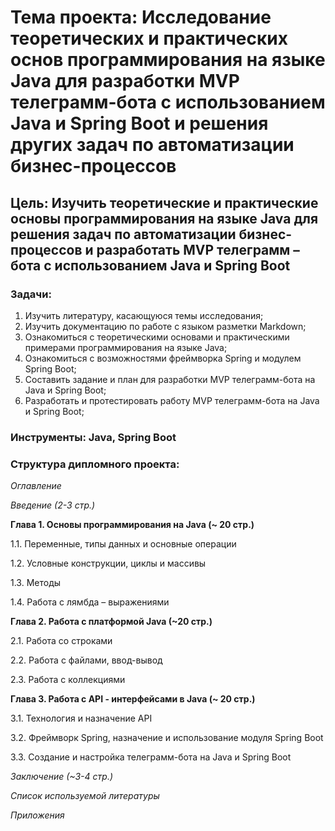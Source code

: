 # **Тема проекта**: Исследование теоретических и практических основ программирования на языке Java для разработки MVP телеграмм-бота с использованием Java и Spring Boot и решения других задач по автоматизации бизнес-процессов

## **Цель**: Изучить теоретические и практические основы программирования на языке Java для решения задач по автоматизации бизнес-процессов и разработать MVP телеграмм – бота с использованием Java и Spring Boot

### **Задачи**:
1. Изучить литературу, касающуюся темы исследования;
2. Изучить документацию по работе с языком разметки Markdown;
3. Ознакомиться с теоретическими основами и практическими примерами программирования на языке Java;
4. Ознакомиться с возможностями фреймворка Spring и модулем Spring Boot;
5. Составить задание и план для разработки MVP телеграмм-бота на Java и Spring Boot;
6. Разработать и протестировать работу MVP телеграмм-бота на Java и Spring Boot;

### **Инструменты**:  Java, Spring Boot 

### **Структура дипломного проекта**:

_Оглавление_

_Введение (2-3 стр.)_

**Глава 1. Основы программирования на Java (~ 20 стр.)**

1.1. Переменные, типы данных и основные операции

1.2. Условные конструкции, циклы и массивы

1.3. Методы

1.4. Работа с лямбда – выражениями  

**Глава 2. Работа с платформой Java (~20 стр.)**

2.1. Работа со строками

2.2. Работа с файлами, ввод-вывод

2.3. Работа с коллекциями

**Глава 3. Работа с API - интерфейсами в Java (~ 20 стр.)**

3.1. Технология и назначение API

3.2. Фреймворк Spring, назначение и использование модуля Spring Boot 

3.3. Создание и настройка телеграмм-бота на Java и Spring Boot

_Заключение (~3-4 стр.)_

_Список используемой литературы_

_Приложения_
